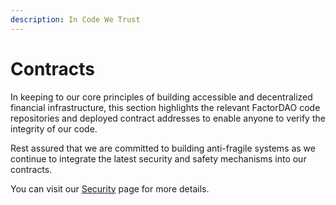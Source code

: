 ```yaml
---
description: In Code We Trust
---
```


# Contracts

In keeping to our core principles of building accessible and decentralized financial infrastructure, this section highlights the relevant FactorDAO code repositories and deployed contract addresses to enable anyone to verify the integrity of our code.

Rest assured that we are committed to building anti-fragile systems as we continue to integrate the latest security and safety mechanisms into our contracts.

You can visit our [Security](../../../security/security.md) page for more details.
